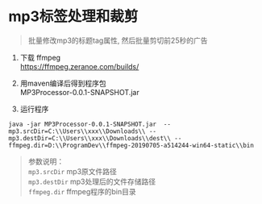# mp3标签处理和裁剪    
> 批量修改mp3的标题tag属性, 然后批量剪切前25秒的广告 

1. 下载 ffmpeg  
https://ffmpeg.zeranoe.com/builds/  

2. 用maven编译后得到程序包  
 MP3Processor-0.0.1-SNAPSHOT.jar  
 
3. 运行程序  
 ```shell
java -jar MP3Processor-0.0.1-SNAPSHOT.jar  --mp3.srcDir=C:\\Users\\xxx\\Downloads\\ --mp3.destDir=C:\\Users\\xxx\\Downloads\\dest\\ --ffmpeg.dir=D:\\ProgramDev\\ffmpeg-20190705-a514244-win64-static\\bin
```
> 参数说明：  
> `mp3.srcDir` mp3原文件路径  
> `mp3.destDir` mp3处理后的文件存储路径  
> `ffmpeg.dir` ffmpeg程序的bin目录 
 
